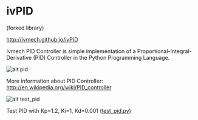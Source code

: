 # ivPID

(forked library)

http://ivmech.github.io/ivPID

Ivmech PID Controller is simple implementation of a Proportional-Integral-Derivative (PID) Controller in the Python Programming Language.

![alt pid](https://raw.githubusercontent.com/ivmech/ivPID/master/docs/images/pid_control.png)

More information about PID Controller: http://en.wikipedia.org/wiki/PID_controller


![alt test_pid](https://raw.githubusercontent.com/ivmech/ivPID/master/docs/images/pid_1.png)

Test PID with Kp=1.2, Ki=1, Kd=0.001 ([test_pid.py](/ivmech/ivPID/blob/master/test_pid.py))
